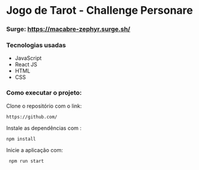 # Jogo de Tarot - Challenge Personare

### Surge: https://macabre-zephyr.surge.sh/

### Tecnologias usadas

- JavaScript
- React JS
- HTML
- CSS

### Como executar o projeto:

Clone o repositório com o link:

```
https://github.com/
```

Instale as dependências com :

```
npm install
```

Inicie a aplicação com:

```
 npm run start
```
